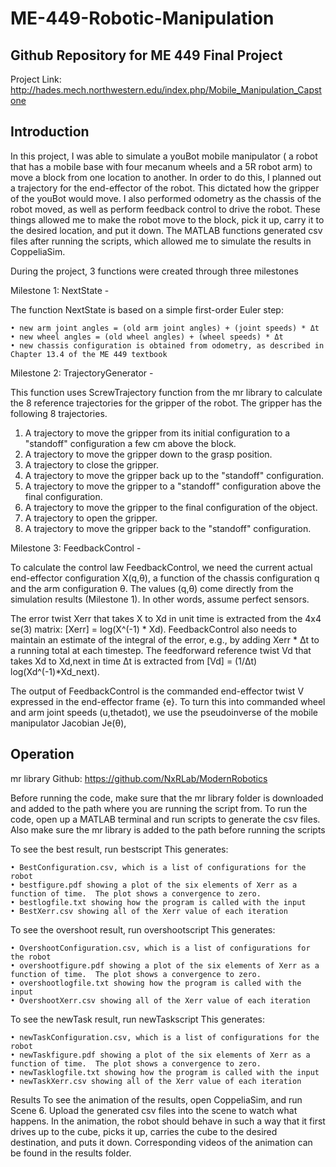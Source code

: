 # ME-449-Robotic-Manipulation
<h2>Github Repository for ME 449 Final Project</h2>


Project Link: http://hades.mech.northwestern.edu/index.php/Mobile_Manipulation_Capstone

<h2>Introduction</h2>

<p>In this project, I was able to simulate a youBot mobile manipulator ( a robot that has a mobile base with four mecanum wheels and a 5R robot arm) to move a block from one location to another.  In order to do this, I planned out a trajectory for the end-effector of the robot.  This dictated how the gripper of the youBot would move.  I also performed  odometry as the chassis of the robot moved, as well as perform feedback control to drive the robot.  These things allowed me to make the robot move to the block, pick it up, carry it to the desired location, and put it down.  The MATLAB functions generated csv files after running the scripts, which allowed me to simulate the results in CoppeliaSim.</p>  

During the project, 3 functions were created through three milestones

Milestone 1:  NextState -

The function NextState is based on a simple first-order Euler step:

    • new arm joint angles = (old arm joint angles) + (joint speeds) * Δt
    • new wheel angles = (old wheel angles) + (wheel speeds) * Δt
    • new chassis configuration is obtained from odometry, as described in Chapter 13.4 of the ME 449 textbook

Milestone 2: TrajectoryGenerator - 

This function uses ScrewTrajectory function from the mr library to calculate the 8 reference trajectories for the gripper of the robot.  The gripper has the following 8 trajectories.
1. A trajectory to move the gripper from its initial configuration to a "standoff" configuration a few cm above the block.
2. A trajectory to move the gripper down to the grasp position.
3. A trajectory to close the gripper.
4. A trajectory to move the gripper back up to the "standoff" configuration.
5. A trajectory to move the gripper to a "standoff" configuration above the final configuration.
6. A trajectory to move the gripper to the final configuration of the object.
7. A trajectory to open the gripper.
8. A trajectory to move the gripper back to the "standoff" configuration.

Milestone 3: FeedbackControl - 

To calculate the control law FeedbackControl, we need the current actual end-effector configuration X(q,θ), a function of the chassis configuration q and the arm configuration θ. The values (q,θ) come  directly from the simulation results (Milestone 1). In other words, assume perfect sensors.

The error twist Xerr that takes X to Xd in unit time is extracted from the 4x4 se(3) matrix:
 [Xerr] = log(X^(-1) * Xd). 
FeedbackControl also needs to maintain an estimate of the integral of the error, e.g., by adding
Xerr * Δt to a running total at each timestep. The feedforward reference  twist Vd that takes Xd to Xd,next in time Δt is extracted from [Vd] = (1/Δt) log(Xd^(-1)*Xd_next). 

The output of FeedbackControl is the commanded end-effector twist V expressed in the end-effector frame {e}. To turn this into commanded wheel and arm joint speeds (u,thetadot), we use the pseudoinverse of the mobile manipulator Jacobian Je(θ), 

<h2>Operation</h2> 

mr library Github: https://github.com/NxRLab/ModernRobotics

Before running the code, make sure that the mr library folder is downloaded and added to the path where you are running the script from.  To run the code, open up a MATLAB terminal and run scripts to generate the csv files.  Also make sure the mr library is added to the path before running the scripts

To see the best result, run bestscript
This generates:

    • BestConfiguration.csv, which is a list of configurations for the robot
    • bestfigure.pdf showing a plot of the six elements of Xerr as a function of time.  The plot shows a convergence to zero. 
    • bestlogfile.txt showing how the program is called with the input
    • BestXerr.csv showing all of the Xerr value of each iteration


To see the overshoot result, run overshootscript
This generates:

    • OvershootConfiguration.csv, which is a list of configurations for the robot
    • overshootfigure.pdf showing a plot of the six elements of Xerr as a function of time.  The plot shows a convergence to zero. 
    • overshootlogfile.txt showing how the program is called with the input
    • OvershootXerr.csv showing all of the Xerr value of each iteration
      
To see the newTask result, run newTaskscript
This generates:

    • newTaskConfiguration.csv, which is a list of configurations for the robot
    • newTaskfigure.pdf showing a plot of the six elements of Xerr as a function of time.  The plot shows a convergence to zero. 
    • newTasklogfile.txt showing how the program is called with the input
    • newTaskXerr.csv showing all of the Xerr value of each iteration
    
Results
To see the animation of the results, open CoppeliaSim, and run Scene 6.  Upload the generated csv files into the scene to watch what happens.  In the animation, the robot should behave in such a way that it first drives up to the cube, picks it up, carries the cube to the desired destination, and puts it down.  Corresponding videos of the animation can be found in the results folder.

















